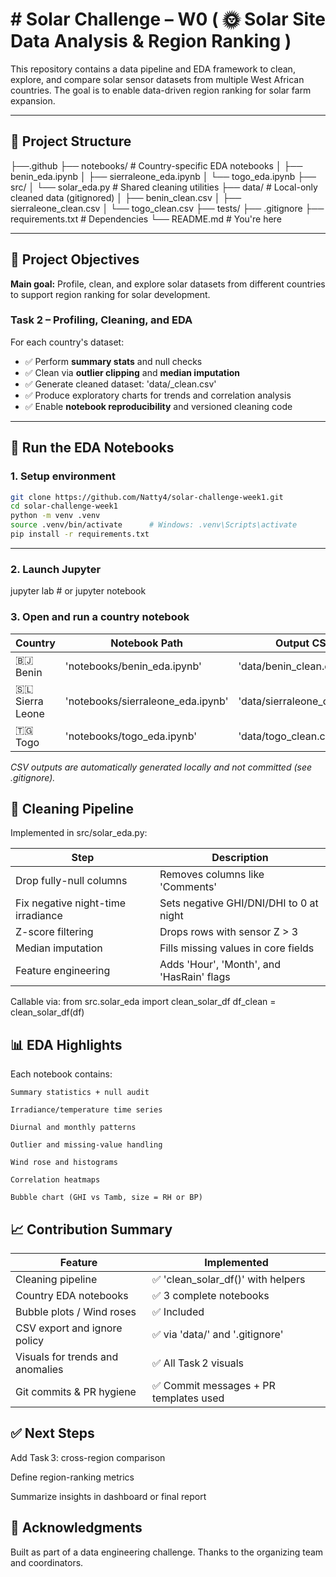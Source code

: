 # # Solar Challenge – W0 ( 🌞 Solar Site Data Analysis & Region Ranking )

This repository contains a data pipeline and EDA framework to clean, explore, and compare solar sensor datasets from multiple West African countries. The goal is to enable data-driven region ranking for solar farm expansion.

---

## 🧭 Project Structure

├──.github
├── notebooks/ # Country-specific EDA notebooks
│ ├── benin_eda.ipynb
│ ├── sierraleone_eda.ipynb
│ └── togo_eda.ipynb
├── src/
│ └── solar_eda.py # Shared cleaning utilities
├── data/ # Local-only cleaned data (gitignored)
│ ├── benin_clean.csv
│ ├── sierraleone_clean.csv
│ └── togo_clean.csv
├── tests/
├── .gitignore
├── requirements.txt # Dependencies
└── README.md # You're here


---

## 📌 Project Objectives

**Main goal:** Profile, clean, and explore solar datasets from different countries to support region ranking for solar development.

### Task 2 – Profiling, Cleaning, and EDA

For each country's dataset:

- ✅ Perform **summary stats** and null checks
- ✅ Clean via **outlier clipping** and **median imputation**
- ✅ Generate cleaned dataset: 'data/<country>_clean.csv'
- ✅ Produce exploratory charts for trends and correlation analysis
- ✅ Enable **notebook reproducibility** and versioned cleaning code

---

## 🚀 Run the EDA Notebooks

### 1. Setup environment

```bash
git clone https://github.com/Natty4/solar-challenge-week1.git
cd solar-challenge-week1
python -m venv .venv
source .venv/bin/activate      # Windows: .venv\Scripts\activate
pip install -r requirements.txt

```
---

### 2. Launch Jupyter

jupyter lab      # or jupyter notebook

### 3. Open and run a country notebook

| Country           | Notebook Path                      | Output CSV                    |
| ----------------- | ---------------------------------- | ----------------------------- |
| 🇧🇯 Benin        | 'notebooks/benin_eda.ipynb'        | 'data/benin_clean.csv'        |
| 🇸🇱 Sierra Leone | 'notebooks/sierraleone_eda.ipynb' | 'data/sierraleone_clean.csv' |
| 🇹🇬 Togo         | 'notebooks/togo_eda.ipynb'         | 'data/togo_clean.csv'         |

*CSV outputs are automatically generated locally and not committed (see .gitignore).*


## 🔧 Cleaning Pipeline

Implemented in src/solar_eda.py:

| Step                               | Description                               |
| ---------------------------------- | ----------------------------------------- |
| Drop fully-null columns            | Removes columns like 'Comments'           |
| Fix negative night-time irradiance | Sets negative GHI/DNI/DHI to 0 at night   |
| Z-score filtering                  | Drops rows with sensor Z > 3              |
| Median imputation                  | Fills missing values in core fields       |
| Feature engineering                | Adds 'Hour', 'Month', and 'HasRain' flags |

Callable via:
from src.solar_eda import clean_solar_df
df_clean = clean_solar_df(df)


## 📊 EDA Highlights

Each notebook contains:

    Summary statistics + null audit

    Irradiance/temperature time series

    Diurnal and monthly patterns

    Outlier and missing-value handling

    Wind rose and histograms

    Correlation heatmaps

    Bubble chart (GHI vs Tamb, size = RH or BP)


## 📈 Contribution Summary

| Feature                          | Implemented                           |
| -------------------------------- | ------------------------------------- |
| Cleaning pipeline                | ✅ 'clean_solar_df()' with helpers     |
| Country EDA notebooks            | ✅ 3 complete notebooks                |
| Bubble plots / Wind roses        | ✅ Included                            |
| CSV export and ignore policy     | ✅ via 'data/' and '.gitignore'        |
| Visuals for trends and anomalies | ✅ All Task 2 visuals                  |
| Git commits & PR hygiene         | ✅ Commit messages + PR templates used |




## ✅ Next Steps

Add Task 3: cross-region comparison

Define region-ranking metrics

Summarize insights in dashboard or final report


## 🙌 Acknowledgments

Built as part of a data engineering challenge.
Thanks to the organizing team and coordinators.

